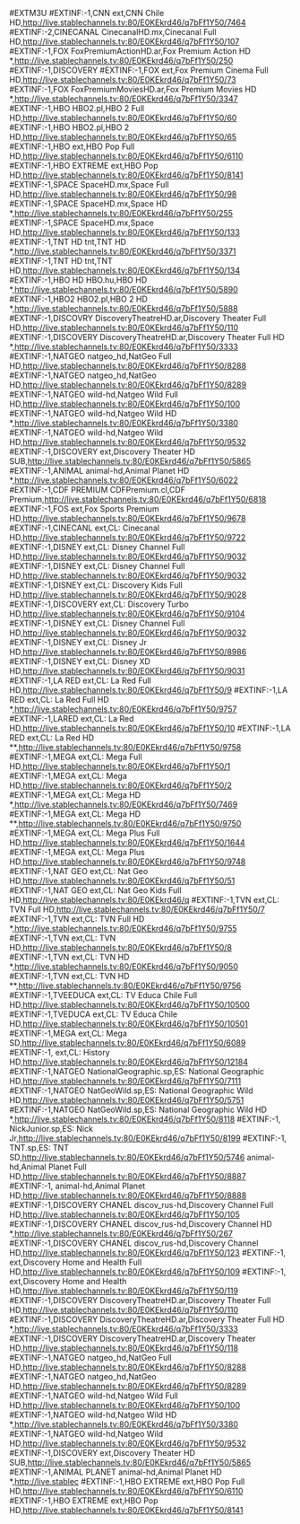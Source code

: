 #EXTM3U
#EXTINF:-1,CNN
ext,CNN Chile HD,http://live.stablechannels.tv:80/E0KEkrd46/q7bFf1Y50/7464
#EXTINF:-2,CINECANAL
CinecanalHD.mx,Cinecanal Full HD,http://live.stablechannels.tv:80/E0KEkrd46/q7bFf1Y50/107
#EXTINF:-1,FOX
FoxPremiumActionHD.ar,Fox Premium Action HD *,http://live.stablechannels.tv:80/E0KEkrd46/q7bFf1Y50/250
#EXTINF:-1,DISCOVERY
#EXTINF:-1,FOX
ext,Fox Premium Cinema Full HD,http://live.stablechannels.tv:80/E0KEkrd46/q7bFf1Y50/73
#EXTINF:-1,FOX
FoxPremiumMoviesHD.ar,Fox Premium Movies HD *,http://live.stablechannels.tv:80/E0KEkrd46/q7bFf1Y50/3347
#EXTINF:-1,HBO
HBO2.pl,HBO 2 Full HD,http://live.stablechannels.tv:80/E0KEkrd46/q7bFf1Y50/60
#EXTINF:-1,HBO
HBO2.pl,HBO 2 HD,http://live.stablechannels.tv:80/E0KEkrd46/q7bFf1Y50/65
#EXTINF:-1,HBO
ext,HBO Pop Full HD,http://live.stablechannels.tv:80/E0KEkrd46/q7bFf1Y50/6110
#EXTINF:-1,HBO EXTREME
ext,HBO Pop HD,http://live.stablechannels.tv:80/E0KEkrd46/q7bFf1Y50/8141
#EXTINF:-1,SPACE
SpaceHD.mx,Space Full HD,http://live.stablechannels.tv:80/E0KEkrd46/q7bFf1Y50/98
#EXTINF:-1,SPACE
SpaceHD.mx,Space HD *,http://live.stablechannels.tv:80/E0KEkrd46/q7bFf1Y50/255
#EXTINF:-1,SPACE
SpaceHD.mx,Space HD,http://live.stablechannels.tv:80/E0KEkrd46/q7bFf1Y50/133
#EXTINF:-1,TNT HD
tnt,TNT HD *,http://live.stablechannels.tv:80/E0KEkrd46/q7bFf1Y50/3371
#EXTINF:-1,TNT HD
tnt,TNT HD,http://live.stablechannels.tv:80/E0KEkrd46/q7bFf1Y50/134
#EXTINF:-1,HBO HD
HBO.hu,HBO HD *,http://live.stablechannels.tv:80/E0KEkrd46/q7bFf1Y50/5890
#EXTINF:-1,HBO2
HBO2.pl,HBO 2 HD *,http://live.stablechannels.tv:80/E0KEkrd46/q7bFf1Y50/5888
#EXTINF:-1,DISCOVRY
DiscoveryTheatreHD.ar,Discovery Theater Full HD,http://live.stablechannels.tv:80/E0KEkrd46/q7bFf1Y50/110
#EXTINF:-1,DISCOVERY
DiscoveryTheatreHD.ar,Discovery Theater Full HD *,http://live.stablechannels.tv:80/E0KEkrd46/q7bFf1Y50/3333
#EXTINF:-1,NATGEO
natgeo_hd,NatGeo Full HD,http://live.stablechannels.tv:80/E0KEkrd46/q7bFf1Y50/8288
#EXTINF:-1,NATGEO
natgeo_hd,NatGeo HD,http://live.stablechannels.tv:80/E0KEkrd46/q7bFf1Y50/8289
#EXTINF:-1,NATGEO
wild-hd,Natgeo Wild Full HD,http://live.stablechannels.tv:80/E0KEkrd46/q7bFf1Y50/100
#EXTINF:-1,NATGEO
wild-hd,Natgeo Wild HD *,http://live.stablechannels.tv:80/E0KEkrd46/q7bFf1Y50/3380
#EXTINF:-1,NATGEO
wild-hd,Natgeo Wild HD,http://live.stablechannels.tv:80/E0KEkrd46/q7bFf1Y50/9532
#EXTINF:-1,DISCOVERY
ext,Discovery Theater HD SUB,http://live.stablechannels.tv:80/E0KEkrd46/q7bFf1Y50/5865
#EXTINF:-1,ANIMAL
animal-hd,Animal Planet HD *,http://live.stablechannels.tv:80/E0KEkrd46/q7bFf1Y50/6022
#EXTINF:-1,CDF PREMIUM
CDFPremium.cl,CDF Premium,http://live.stablechannels.tv:80/E0KEkrd46/q7bFf1Y50/6818
#EXTINF:-1,FOS
ext,Fox Sports Premium HD,http://live.stablechannels.tv:80/E0KEkrd46/q7bFf1Y50/9678
#EXTINF:-1,CINECANL
ext,CL: Cinecanal HD,http://live.stablechannels.tv:80/E0KEkrd46/q7bFf1Y50/9722
#EXTINF:-1,DISNEY
ext,CL: Disney Channel Full HD,http://live.stablechannels.tv:80/E0KEkrd46/q7bFf1Y50/9032
#EXTINF:-1,DISNEY
ext,CL: Disney Channel Full HD,http://live.stablechannels.tv:80/E0KEkrd46/q7bFf1Y50/9032
#EXTINF:-1,DISNEY
ext,CL: Discovery Kids Full HD,http://live.stablechannels.tv:80/E0KEkrd46/q7bFf1Y50/9028
#EXTINF:-1,DISCOVERY
ext,CL: Discovery Turbo HD,http://live.stablechannels.tv:80/E0KEkrd46/q7bFf1Y50/9104
#EXTINF:-1,DISNEY
ext,CL: Disney Channel Full HD,http://live.stablechannels.tv:80/E0KEkrd46/q7bFf1Y50/9032
#EXTINF:-1,DISNEY
ext,CL: Disney Jr HD,http://live.stablechannels.tv:80/E0KEkrd46/q7bFf1Y50/8986
#EXTINF:-1,DISNEY
ext,CL: Disney XD HD,http://live.stablechannels.tv:80/E0KEkrd46/q7bFf1Y50/9031
#EXTINF:-1,LA RED
ext,CL: La Red Full HD,http://live.stablechannels.tv:80/E0KEkrd46/q7bFf1Y50/9
#EXTINF:-1,LA RED
ext,CL: La Red Full HD *,http://live.stablechannels.tv:80/E0KEkrd46/q7bFf1Y50/9757
#EXTINF:-1,LARED
ext,CL: La Red HD,http://live.stablechannels.tv:80/E0KEkrd46/q7bFf1Y50/10
#EXTINF:-1,LA RED
ext,CL: La Red HD **,http://live.stablechannels.tv:80/E0KEkrd46/q7bFf1Y50/9758
#EXTINF:-1,MEGA
ext,CL: Mega Full HD,http://live.stablechannels.tv:80/E0KEkrd46/q7bFf1Y50/1
#EXTINF:-1,MEGA
ext,CL: Mega HD,http://live.stablechannels.tv:80/E0KEkrd46/q7bFf1Y50/2
#EXTINF:-1,MEGA
ext,CL: Mega HD *,http://live.stablechannels.tv:80/E0KEkrd46/q7bFf1Y50/7469
#EXTINF:-1,MEGA
ext,CL: Mega HD **,http://live.stablechannels.tv:80/E0KEkrd46/q7bFf1Y50/9750
#EXTINF:-1,MEGA
ext,CL: Mega Plus Full HD,http://live.stablechannels.tv:80/E0KEkrd46/q7bFf1Y50/1644
#EXTINF:-1,MEGA
ext,CL: Mega Plus HD,http://live.stablechannels.tv:80/E0KEkrd46/q7bFf1Y50/9748
#EXTINF:-1,NAT GEO
ext,CL: Nat Geo HD,http://live.stablechannels.tv:80/E0KEkrd46/q7bFf1Y50/51
#EXTINF:-1,NAT GEO
ext,CL: Nat Geo Kids Full HD,http://live.stablechannels.tv:80/E0KEkrd46/q
#EXTINF:-1,TVN
ext,CL: TVN Full HD,http://live.stablechannels.tv:80/E0KEkrd46/q7bFf1Y50/7
#EXTINF:-1,TVN
ext,CL: TVN Full HD *,http://live.stablechannels.tv:80/E0KEkrd46/q7bFf1Y50/9755
#EXTINF:-1,TVN
ext,CL: TVN HD,http://live.stablechannels.tv:80/E0KEkrd46/q7bFf1Y50/8
#EXTINF:-1,TVN
ext,CL: TVN HD *,http://live.stablechannels.tv:80/E0KEkrd46/q7bFf1Y50/9050
#EXTINF:-1,TVN
ext,CL: TVN HD **,http://live.stablechannels.tv:80/E0KEkrd46/q7bFf1Y50/9756
#EXTINF:-1,TVEEDUCA
ext,CL: TV Educa Chile Full HD,http://live.stablechannels.tv:80/E0KEkrd46/q7bFf1Y50/10500
#EXTINF:-1,TVEDUCA
ext,CL: TV Educa Chile HD,http://live.stablechannels.tv:80/E0KEkrd46/q7bFf1Y50/10501
#EXTINF:-1,MEGA
ext,CL: Mega SD,http://live.stablechannels.tv:80/E0KEkrd46/q7bFf1Y50/6089
#EXTINF:-1,
ext,CL: History HD,http://live.stablechannels.tv:80/E0KEkrd46/q7bFf1Y50/12184
#EXTINF:-1,NATGEO
NationalGeographic.sp,ES: National Geographic HD,http://live.stablechannels.tv:80/E0KEkrd46/q7bFf1Y50/7111
#EXTINF:-1,NATGEO
NatGeoWild.sp,ES: National Geographic Wild HD,http://live.stablechannels.tv:80/E0KEkrd46/q7bFf1Y50/5751
#EXTINF:-1,NATGEO
NatGeoWild.sp,ES: National Geographic Wild HD *,http://live.stablechannels.tv:80/E0KEkrd46/q7bFf1Y50/8118
#EXTINF:-1,
NickJunior.sp,ES: Nick Jr,http://live.stablechannels.tv:80/E0KEkrd46/q7bFf1Y50/8199
#EXTINF:-1,
TNT.sp,ES: TNT SD,http://live.stablechannels.tv:80/E0KEkrd46/q7bFf1Y50/5746
animal-hd,Animal Planet Full HD,http://live.stablechannels.tv:80/E0KEkrd46/q7bFf1Y50/8887
#EXTINF:-1,
animal-hd,Animal Planet HD,http://live.stablechannels.tv:80/E0KEkrd46/q7bFf1Y50/8888
#EXTINF:-1,DISCOVERY CHANEL
discov_rus-hd,Discovery Channel Full HD,http://live.stablechannels.tv:80/E0KEkrd46/q7bFf1Y50/105
#EXTINF:-1,DISCOVERY CHANEL
discov_rus-hd,Discovery Channel HD *,http://live.stablechannels.tv:80/E0KEkrd46/q7bFf1Y50/267
#EXTINF:-1,DISCOVERY CHANEL
discov_rus-hd,Discovery Channel HD,http://live.stablechannels.tv:80/E0KEkrd46/q7bFf1Y50/123
#EXTINF:-1,
ext,Discovery Home and Health Full HD,http://live.stablechannels.tv:80/E0KEkrd46/q7bFf1Y50/109
#EXTINF:-1,
ext,Discovery Home and Health HD,http://live.stablechannels.tv:80/E0KEkrd46/q7bFf1Y50/119
#EXTINF:-1,DISCOVERY
DiscoveryTheatreHD.ar,Discovery Theater Full HD,http://live.stablechannels.tv:80/E0KEkrd46/q7bFf1Y50/110
#EXTINF:-1,DISCOVERY
DiscoveryTheatreHD.ar,Discovery Theater Full HD *,http://live.stablechannels.tv:80/E0KEkrd46/q7bFf1Y50/3333
#EXTINF:-1,DISCOVERY
DiscoveryTheatreHD.ar,Discovery Theater HD,http://live.stablechannels.tv:80/E0KEkrd46/q7bFf1Y50/118
#EXTINF:-1,NATGEO
natgeo_hd,NatGeo Full HD,http://live.stablechannels.tv:80/E0KEkrd46/q7bFf1Y50/8288
#EXTINF:-1,NATGEO
natgeo_hd,NatGeo HD,http://live.stablechannels.tv:80/E0KEkrd46/q7bFf1Y50/8289
#EXTINF:-1,NATGEO
wild-hd,Natgeo Wild Full HD,http://live.stablechannels.tv:80/E0KEkrd46/q7bFf1Y50/100
#EXTINF:-1,NATGEO
wild-hd,Natgeo Wild HD *,http://live.stablechannels.tv:80/E0KEkrd46/q7bFf1Y50/3380
#EXTINF:-1,NATGEO
wild-hd,Natgeo Wild HD,http://live.stablechannels.tv:80/E0KEkrd46/q7bFf1Y50/9532
#EXTINF:-1,DISCOVERY
ext,Discovery Theater HD SUB,http://live.stablechannels.tv:80/E0KEkrd46/q7bFf1Y50/5865
#EXTINF:-1,ANIMAL PLANET
animal-hd,Animal Planet HD *,http://live.stablec
#EXTINF:-1,HBO EXTREME
ext,HBO Pop Full HD,http://live.stablechannels.tv:80/E0KEkrd46/q7bFf1Y50/6110
#EXTINF:-1,HBO EXTREME
ext,HBO Pop HD,http://live.stablechannels.tv:80/E0KEkrd46/q7bFf1Y50/8141












